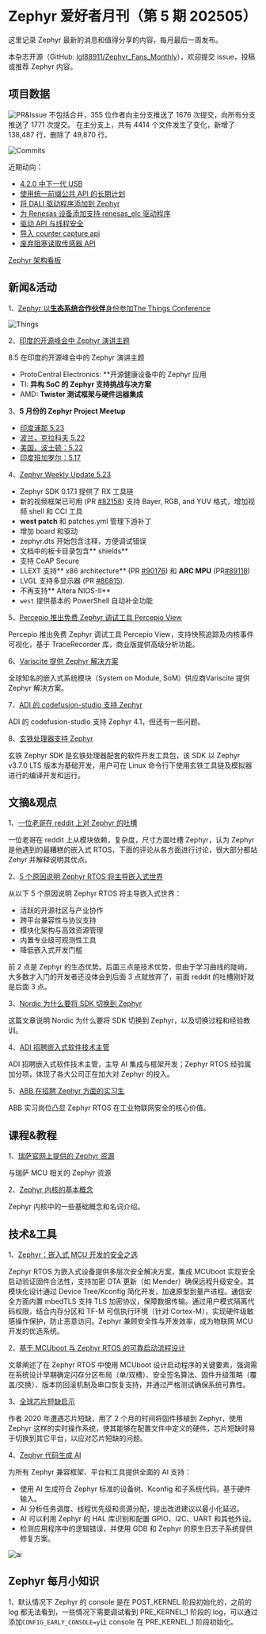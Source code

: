 # Zephyr 爱好者月刊（第 5 期 202505）

这里记录 Zephyr 最新的消息和值得分享的内容，每月最后一周发布。

本杂志开源（GitHub: [lgl88911/Zephyr_Fans_Monthly](https://github.com/lgl88911/Zephyr_Fans_Monthly)），欢迎提交 issue，投稿或推荐 Zephyr 内容。

## 项目数据
![PR&Issue](pr_issue.png)
不包括合并，355 位作者向主分支推送了 1676 次提交，向所有分支推送了 1771 次提交。
在主分支上，共有 4414 个文件发生了变化，新增了 138,487 行，删除了 49,870 行。

![Commits](<Commits over time.png>)

近期动向：
- [4.2.0 中下一代 USB](https://github.com/zephyrproject-rtos/zephyr/issues/42066)
- [使用统一前缀公共 API 的长期计划](https://github.com/zephyrproject-rtos/zephyr/issues/64627)
- [将 DALI 驱动程序添加到 Zephyr](https://github.com/zephyrproject-rtos/zephyr/pull/88128)
- [为 Renesas 设备添加支持 renesas_elc 驱动程序](https://github.com/zephyrproject-rtos/zephyr/pull/88141)
- [驱动 API 与线程安全](https://github.com/zephyrproject-rtos/zephyr/issues/89109)
- [导入 counter capture api](https://github.com/zephyrproject-rtos/zephyr/pull/89127) 
- [废弃阻塞读取传感器 API](https://github.com/zephyrproject-rtos/zephyr/issues/70651)

[Zephyr 架构看板](https://github.com/orgs/zephyrproject-rtos/projects/35)

## 新闻&活动

1、[Zephyr 以​**​生态系统合作伙伴​**​身份参加The Things Conference](https://www.zephyrproject.org/zephyr-project-joins-the-things-conference-2025-as-ecosystem-partner/)

![Things](Things.png)

2、[印度的开源峰会中 Zephyr 演讲主题​](https://www.zephyrproject.org/open-source-summit-india-check-the-talks-featuring-zephyr-rtos/)

8.5 在印度的开源峰会中的 Zephyr 演讲主题
- ProtoCentral Electronics: **开源健康设备中的 Zephyr 应用
- TI: **异构 SoC 的 Zephyr 支持挑战与决方案**
- AMD: **Twister 测试框架与硬件运器集成**

3、**5 月份的 Zephyr Project Meetup**
- [印度浦那 5.23](https://www.zephyrproject.org/zephyr-project-meetup-may-23-2025pune-india-what-to-expect/)
- [波兰，克拉科夫 5.22](https://www.zephyrproject.org/zephyr-project-meetup-may-23-2025pune-india-what-to-expect/)
- [美国，波士顿：5.22](https://www.zephyrproject.org/zephyr-project-meetup-may-22-2025-boston-usa-what-to-expect/)
- [印度班加罗尔：5.17](https://www.zephyrproject.org/zephyr-project-meetup-may-17-2025-bangalore-india-what-to-expect/)

4、[Zephyr Weekly Update 5.23](https://www.zephyrproject.org/zephyr-weekly-update-video-killed-the-radio-star/)
- Zephyr SDK 0.17.1 提供了 RX 工具链
- 新的视频框架已可用 (PR [#82158](https://github.com/zephyrproject-rtos/zephyr/pull/82158)) 支持 Bayer, RGB, and YUV 格式，增加视频 shell 和 CCI 工具
- **west patch** 和 patches.yml 管理下游补丁
- 增加 board 和驱动
- zephyr.dts 开始包含注释，方便调试错误
- 文档中的板卡目录包含** shields**
- 支持 CoAP Secure
- LLEXT 支持** x86 architecture** (PR [#90176](https://github.com/zephyrproject-rtos/zephyr/pull/90176)) 和 **ARC MPU** (PR[#89118](https://github.com/zephyrproject-rtos/zephyr/pull/89118))
- LVGL 支持多显示器 (PR [#86815](https://github.com/zephyrproject-rtos/zephyr/pull/86815)).
- 不再支持** Altera NIOS-II**
- `west` 提供基本的 PowerShell 自动补全功能

5、[Percepio 推出免费 Zephyr 调试工具 Percepio View](https://www.zephyrproject.org/tracing-zephyr-applications-with-percepio-view/)

​Percepio 推出免费 Zephyr 调试工具 Percepio View，支持快照追踪及内核事件可视化，基于 TraceRecorder 库，商业版提供高级分析功能。

6、[​Variscite 提供 Zephyr 解决方案](https://www.variscite.com/newsroom/zephyr-rtos-now-supported-on-variscite-systems-on-module-enhanced-flexibility-for-embedded-projects/)

全球知名的嵌入式系统模块（System on Module, SoM）供应商​​Variscite 提供 Zephyr 解决方案。

7、[ADI 的 codefusion-studio 支持 Zephyr](https://developer.analog.com/docs/codefusion-studio/1.1.0/release-notes/1.1.0/)

ADI 的 codefusion-studio 支持 Zephyr 4.1，但还有一些问题。

8、[玄铁处理器支持 Zephyr](https://www.xrvm.cn/community/download?id=4402506918707400704)

玄铁 Zephyr SDK 是玄铁处理器配套的软件开发工具包，该 SDK 以 Zephyr v3.7.0 LTS 版本为基础开发，用户可在 Linux 命令行下使用玄铁工具链及模拟器进行的编译开发和运行。

## 文摘&观点

1、[一位老哥在 reddit 上对 Zephyr 的吐槽​](https://www.reddit.com/r/embedded/comments/1kd5afc/zephyr_is_the_worst_embedded_rtos_i_have_ever/)

一位老哥在 reddit 上从模块依赖，复杂度，尺寸方面吐槽 Zephyr，认为 Zephyr 是他遇到的最糟糕的嵌入式 RTOS，下面的评论从各方面进行讨论，很大部分都站 Zehyr 并解释说明其优点。

2、[​5 个原因说明 Zephyr RTOS 将主导嵌入式世界](https://www.designnews.com/embedded-systems/zephyr-rtos-5-reasons-why-it-will-dominate-the-embedded-world-transform-industry)

从以下 5 个原因说明 Zephyr RTOS 将主导嵌入式世界：
- ​​活跃的开源社区与产业协作​​
- ​跨平台兼容性与协议支持
- ​​模块化架构与高效资源管理
- ​​内置专业级可观测性工具
- ​​降低嵌入式开发门槛

前 2 点是 Zephyr 的生态优势。后面三点是技术优势，但由于学习曲线的陡峭，大多数才入门的开发者还没体会到后面 3 点就放弃了，前面 reddit 的吐槽刚好就是后面 3 点。

3、[Nordic 为什么要将 SDK 切换到 Zephyr](https://www.byte-lab.com/from-nrf5-sdk-to-nrf-connect-sdk/)

这篇文章说明 Nordic 为什么要将 SDK 切换到 Zephyr，以及切换过程和经验教训。

4、[ADI 招聘嵌入式软件技术主管](https://analogdevices.wd1.myworkdayjobs.com/en-US/External/job/Technical-Lead---Embedded-Software--Developer-Toolchains---AI-Tooling_R252234-1)

ADI 招聘嵌入式软件技术主管，主导 AI 集成与框架开发；Zephyr RTOS 经验属加分项，体现了各大公司正在加大对 Zephyr 的投入。

5、[ABB 在招聘 Zephyr 方面的实习生](https://www.jobteaser.com/en/job-offers/dd8ea677-e884-4687-893c-a28829a21c26-abb-internship-or-student-worker-m-f-d-safe-and-secure-iot-devices-with-zephyr)

ABB 实习岗位凸显 Zephyr RTOS 在工业物联网安全的核心价值。

## 课程&教程

1、[瑞萨官网上提供的 Zephyr 资源](https://www.renesas.com/en/products/microcontrollers-microprocessors/ra-cortex-m-mcus/ra-partners/zephyr-rtos)

与瑞萨 MCU 相关的 Zephyr 资源

2、[Zephyr 内核的基本概念](https://embeddedexplorer.com/mastering-zephyr-os-12-essential-concepts-every-embedded-developer-must-know/)

Zephyr 内核中的一些基础概念和名词介绍。

## 技术&工具

1、[Zephyr：嵌入式 MCU 开发的安全之选​](https://yuanbao.tencent.com/chat/naQivTmsDa/b05c31a7-350e-49c1-a24e-0a9de83dfcbe)

Zephyr RTOS 为嵌入式设备提供多层次安全解决方案，集成 MCUboot 实现安全启动验证固件合法性，支持加密 OTA 更新（如 Mender）确保远程升级安全。其模块化设计通过 Device Tree/Kconfig 简化开发，加速原型到量产进程。通信安全方面内置 mbedTLS 支持 TLS 加密协议，保障数据传输。通过用户模式隔离代码权限，结合内存分区和 TF-M 可信执行环境（针对 Cortex-M），实现硬件级敏感操作保护，防止恶意访问。Zephyr 兼顾安全性与开发效率，成为物联网 MCU 开发的优选系统。

2、[基于 MCUboot 与 Zephyr RTOS 的可靠启动流程设计​](https://www.aerlync.com/blogs/robust_boot_process)

文章阐述了在 Zephyr RTOS 中使用 MCUboot 设计启动程序的关键要素，强调需在系统设计早期确定闪存分区布局（单/双槽）、安全签名算法、固件升级策略（覆盖/交换）、版本防回滚机制及串口恢复支持，并通过严格测试确保系统可靠性。

3、[全球芯片短缺启示](https://www.mikebuss.com/posts/lessons-learned-from-a-global-chip-shortage)

作者 2020 年遭遇芯片短缺，用了 2 个月的时间将固件移植到 Zephyr，使用 Zephyr 这样的实时操作系统，使其能够在配置文件中定义的硬件，芯片短缺时易于切换到其它平台，以应对芯片短缺的问题。

4、[Zephyr 代码生成 AI](https://promwad.com/news/choosing-rtos-freertos-zephyr-threadx-comparison)

为所有 Zephyr 兼容框架、平台和工具提供全面的 AI 支持：
- 使用 AI 生成符合 Zephyr 标准的设备树、Kconfig 和子系统代码，基于硬件输入。
- AI 分析任务调度、线程优先级和资源分配，提出改进建议以最小化延迟。
- AI 可以利用 Zephyr 的 HAL 库识别和配置 GPIO、I2C、UART 和其他外设。
- 检测应用程序中的逻辑错误，并使用 GDB 和 Zephyr 的原生日志子系统提供修复方案。

![ai](ai.png)

## Zephyr 每月小知识

1、默认情况下 Zephyr 的 console 是在 POST_KERNEL 阶段初始化的，之前的 log 都无法看到，一些情况下需要调试看到 PRE_KERNEL_1 阶段的 log，可以通过添加`CONFIG_EARLY_CONSOLE=y`让 console 在 PRE_KERNEL_1 阶段初始化。
